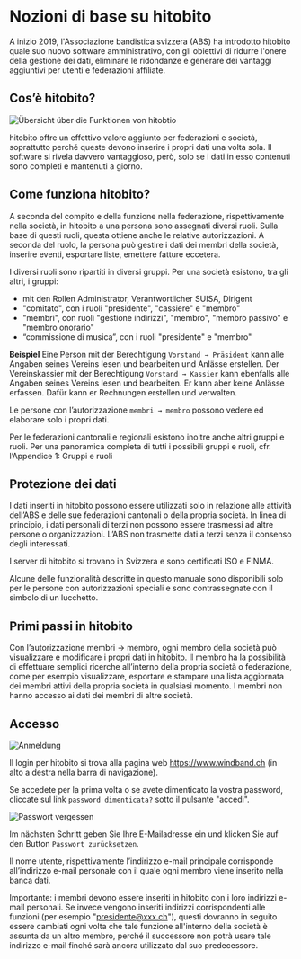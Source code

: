 # Nozioni di base su hitobito

A inizio 2019, l'Associazione bandistica svizzera (ABS) ha introdotto hitobito quale suo nuovo software amministrativo, con gli obiettivi di ridurre l'onere della gestione dei dati, eliminare le ridondanze e generare dei vantaggi aggiuntivi per utenti e federazioni affiliate.

## Cos’è hitobito?

![Übersicht über die Funktionen von hitobtio](media/image1.png)

hitobito offre un effettivo valore aggiunto per federazioni e società, soprattutto perché queste devono inserire i propri dati una volta sola. Il software si rivela davvero vantaggioso, però, solo se i dati in esso contenuti sono completi e mantenuti a giorno.

## Come funziona hitobito?

A seconda del compito e della funzione nella federazione, rispettivamente nella società, in hitobito a una persona sono assegnati diversi ruoli. Sulla base di questi ruoli, questa ottiene anche le relative autorizzazioni. A seconda del ruolo, la persona può gestire i dati dei membri della società, inserire eventi, esportare liste, emettere fatture eccetera.

I diversi ruoli sono ripartiti in diversi gruppi. Per una società esistono, tra gli altri, i gruppi:

- <verein> mit den Rollen Administrator, Verantwortlicher SUISA, Dirigent</verein>
- "comitato", con i ruoli "presidente", "cassiere" e "membro"
- "membri", con ruoli "gestione indirizzi", "membro", "membro passivo" e "membro onorario"
- “commissione di musica”, con i ruoli "presidente" e "membro"

**Beispiel** Eine Person mit der Berechtigung `Vorstand → Präsident` kann alle Angaben seines Vereins lesen und bearbeiten und Anlässe erstellen. Der Vereinskassier mit der Berechtigung `Vorstand → Kassier` kann ebenfalls alle Angaben seines Vereins lesen und bearbeiten. Er kann aber keine Anlässe erfassen. Dafür kann er Rechnungen erstellen und verwalten.

Le persone con l’autorizzazione `membri → membro` possono vedere ed elaborare solo i propri dati.

Per le federazioni cantonali e regionali esistono inoltre anche altri gruppi e ruoli. Per una panoramica completa di tutti i possibili gruppi e ruoli, cfr. l’Appendice 1: Gruppi e ruoli

## Protezione dei dati

I dati inseriti in hitobito possono essere utilizzati solo in relazione alle attività dell’ABS e delle sue federazioni cantonali o della propria società. In linea di principio, i dati personali di terzi non possono essere trasmessi ad altre persone o organizzazioni. L’ABS non trasmette dati a terzi senza il consenso degli interessati.

I server di hitobito si trovano in Svizzera e sono certificati ISO e FINMA.


<div class="attention">Alcune delle funzionalità descritte in questo manuale sono disponibili solo per le persone con autorizzazioni speciali e sono contrassegnate con il simbolo di un lucchetto.</div>


## Primi passi in hitobito

Con l’autorizzazione membri → membro, ogni membro della società può visualizzare e modificare i propri dati in hitobito. Il membro ha la possibilità di effettuare semplici ricerche all’interno della propria società o federazione, come per esempio visualizzare, esportare e stampare una lista aggiornata dei membri attivi della propria società in qualsiasi momento. I membri non hanno accesso ai dati dei membri di altre società.

## Accesso

![Anmeldung](media/image3.png)

Il login per hitobito si trova alla pagina web https://www.windband.ch (in alto a destra nella barra di navigazione).

Se accedete per la prima volta o se avete dimenticato la vostra password, cliccate sul link `password dimenticata?` sotto il pulsante "accedi".

![Passwort vergessen](media/image4.png)

Im nächsten Schritt geben Sie Ihre E-Mailadresse ein und klicken Sie auf den Button `Passwort zurücksetzen`.

Il nome utente, rispettivamente l’indirizzo e-mail principale corrisponde all’indirizzo e-mail personale con il quale ogni membro viene inserito nella banca dati.

Importante: i membri devono essere inseriti in hitobito con i loro indirizzi e-mail personali. Se invece vengono inseriti indirizzi corrispondenti alle funzioni (per esempio "presidente@xxx.ch"), questi dovranno in seguito essere cambiati ogni volta che tale funzione all'interno della società è assunta da un altro membro, perché il successore non potrà usare tale indirizzo e-mail finché sarà ancora utilizzato dal suo predecessore.
